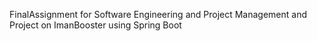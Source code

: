 FinalAssignment for Software Engineering and Project Management and Project on ImanBooster using Spring Boot
